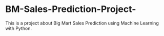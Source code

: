 # BM-Sales-Prediction-Project-
This is a project about Big Mart Sales Prediction using Machine Learning with Python.
